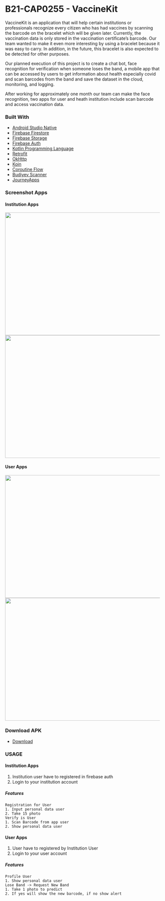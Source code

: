 # B21-CAP0255 - VaccineKit


VaccineKit is an application that will help certain institutions or professionals recognize every citizen who has had vaccines by scanning the barcode on the bracelet which will be given later. Currently, the vaccination data is only stored in the vaccination certificate’s barcode. Our team wanted to make it even more interesting by using a bracelet because it was easy to carry. In addition, in the future, this bracelet is also expected to be detected for other purposes. 
    
Our planned execution of this project is to create a chat bot, face recognition for verification when someone loses the band, a mobile app that can be accessed by users to get information about health especially covid and scan barcodes from the band and save the dataset in the cloud, monitoring, and logging. 

After working for approximately one month our team can make the face recognition, two apps for user and heath institution include scan barcode and access vaccination data.


### Built With

* [Android Studio Native](https://developer.android.com/studio)
* [Firebase Firestore](https://firebase.google.com/docs/firestore)
* [Firebase Storage](https://firebase.google.com/docs/storage)
* [Firebase Auth](https://firebase.google.com/docs/auth)
* [Kotlin Programming Language](https://kotlinlang.org/)
* [Retrofit](https://square.github.io/retrofit/)
* [OkHttp](https://square.github.io/okhttp/)
* [Koin](https://insert-koin.io/)
* [Coroutine Flow](https://kotlin.github.io/kotlinx.coroutines/kotlinx-coroutines-core/kotlinx.coroutines.flow/-flow/)
* [Budiyev Scanner](https://github.com/yuriy-budiyev/code-scanner)
* [JourneyApps](https://github.com/journeyapps/zxing-android-embedded)


### Screenshot Apps

#### Institution Apps

<img src="https://user-images.githubusercontent.com/57925757/121060173-7ee3ce00-c7ec-11eb-8fcc-cb7b19072edc.jpg" height="400" width="650" >

<img src="https://user-images.githubusercontent.com/57925757/121060177-8014fb00-c7ec-11eb-8b5d-6d5d6d33aa4f.jpg" height="400" width="650" >


#### User Apps

<img src="https://user-images.githubusercontent.com/57925757/121058264-58bd2e80-c7ea-11eb-83c9-c10fda6513f1.jpg" height="400" width="650" >

<img src="https://user-images.githubusercontent.com/57925757/121058258-565ad480-c7ea-11eb-8e3a-ea41491c328f.jpg" height="400" width="650" >

### Download APK
* [Download](https://drive.google.com/drive/folders/1bQDELZDOr4DviqBM4m7H_vdcRlNdTzfs?usp=sharing)

<!-- GETTING STARTED -->
### USAGE
#### Institution Apps
1. Institution user have to registered in firebase auth
2. Login to your institution account
##### Features
    Registration for User
    1. Input personal data user
    2. Take 15 photo
    Verify is User
    1. Scan Barcode from app user
    2. Show personal data user

#### User Apps
1. User have to registered by Institution User
2. Login to your user account
##### Features
    Profile User
    1. Show personal data user
    Lose Band -> Request New Band
    1. Take 1 photo to predict
    2. If yes will show the new barcode, if no show alert
